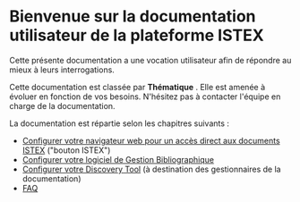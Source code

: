 # Bienvenue sur la documentation utilisateur de la plateforme ISTEX

Cette présente documentation a une vocation utilisateur afin de répondre au mieux à leurs interrogations.

Cette documentation est classée par **Thématique** . Elle est amenée à évoluer en fonction de vos besoins. N'hésitez pas à contacter l'équipe en charge de la documentation.

 
La documentation est répartie selon les chapitres suivants :

* [Configurer votre navigateur web pour un accès direct aux documents ISTEX](navigateur/) ("bouton ISTEX")
* [Configurer votre logiciel de Gestion Bibliographique](logiciel/)
* [Configurer votre Discovery Tool](discovery/) (à destination des gestionnaires de la documentation)
* [FAQ](fac/)




